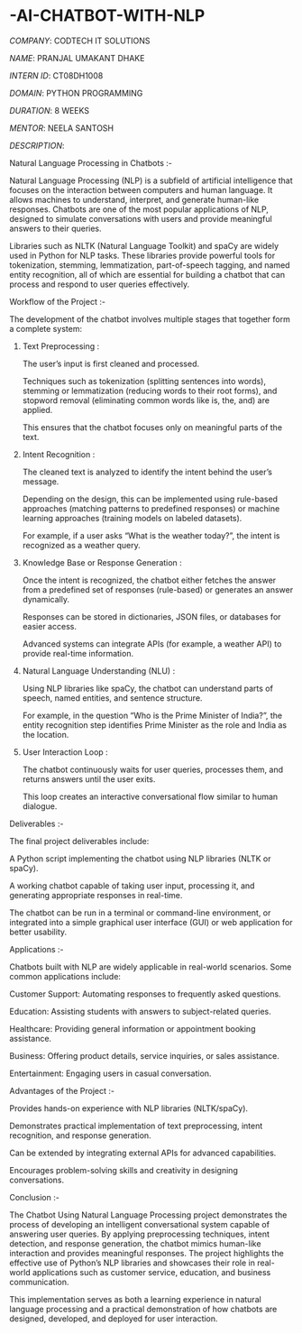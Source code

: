 # -AI-CHATBOT-WITH-NLP

*COMPANY*: CODTECH IT SOLUTIONS

*NAME*: PRANJAL UMAKANT DHAKE

*INTERN ID*: CT08DH1008

*DOMAIN*: PYTHON PROGRAMMING

*DURATION*: 8 WEEKS

*MENTOR*: NEELA SANTOSH

*DESCRIPTION*:

Natural Language Processing in Chatbots :-

Natural Language Processing (NLP) is a subfield of artificial intelligence that focuses on the interaction between computers and human language. It allows machines to understand, interpret, and generate human-like responses. Chatbots are one of the most popular applications of NLP, designed to simulate conversations with users and provide meaningful answers to their queries.

Libraries such as NLTK (Natural Language Toolkit) and spaCy are widely used in Python for NLP tasks. These libraries provide powerful tools for tokenization, stemming, lemmatization, part-of-speech tagging, and named entity recognition, all of which are essential for building a chatbot that can process and respond to user queries effectively.

Workflow of the Project :-

The development of the chatbot involves multiple stages that together form a complete system:

1. Text Preprocessing :

    The user’s input is first cleaned and processed.

    Techniques such as tokenization (splitting sentences into words), stemming or lemmatization (reducing words to their root forms), and stopword removal (eliminating common words like is, the, and) are applied.

    This ensures that the chatbot focuses only on meaningful parts of the text.

2. Intent Recognition :

    The cleaned text is analyzed to identify the intent behind the user’s message.

    Depending on the design, this can be implemented using rule-based approaches (matching patterns to predefined responses) or machine learning approaches (training models on labeled datasets).

    For example, if a user asks “What is the weather today?”, the intent is recognized as a weather query.

3. Knowledge Base or Response Generation :

    Once the intent is recognized, the chatbot either fetches the answer from a predefined set of responses (rule-based) or generates an answer dynamically.

    Responses can be stored in dictionaries, JSON files, or databases for easier access.

    Advanced systems can integrate APIs (for example, a weather API) to provide real-time information.

4. Natural Language Understanding (NLU) :

   Using NLP libraries like spaCy, the chatbot can understand parts of speech, named entities, and sentence structure.

   For example, in the question “Who is the Prime Minister of India?”, the entity recognition step identifies Prime Minister as the role and India as the location.

5. User Interaction Loop :

   The chatbot continuously waits for user queries, processes them, and returns answers until the user exits.

   This loop creates an interactive conversational flow similar to human dialogue.

Deliverables :-

The final project deliverables include:

A Python script implementing the chatbot using NLP libraries (NLTK or spaCy).

A working chatbot capable of taking user input, processing it, and generating appropriate responses in real-time.

The chatbot can be run in a terminal or command-line environment, or integrated into a simple graphical user interface (GUI) or web application for better usability.

Applications :-

 Chatbots built with NLP are widely applicable in real-world scenarios. Some common applications include:

 Customer Support: Automating responses to frequently asked questions.

 Education: Assisting students with answers to subject-related queries.

 Healthcare: Providing general information or appointment booking assistance.

 Business: Offering product details, service inquiries, or sales assistance.

 Entertainment: Engaging users in casual conversation.

Advantages of the Project :-

  Provides hands-on experience with NLP libraries (NLTK/spaCy).

  Demonstrates practical implementation of text preprocessing, intent recognition, and response generation.

  Can be extended by integrating external APIs for advanced capabilities.

  Encourages problem-solving skills and creativity in designing conversations.

Conclusion :-

The Chatbot Using Natural Language Processing project demonstrates the process of developing an intelligent conversational system capable of answering user queries. By applying preprocessing techniques, intent detection, and response generation, the chatbot mimics human-like interaction and provides meaningful responses. The project highlights the effective use of Python’s NLP libraries and showcases their role in real-world applications such as customer service, education, and business communication.

This implementation serves as both a learning experience in natural language processing and a practical demonstration of how chatbots are designed, developed, and deployed for user interaction.
